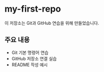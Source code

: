 # my-first-repo
이 저장소는 Git과 GitHub 연습을 위해 만들었습니다.

## 주요 내용
- Git 기본 명령어 연습
- GitHub 저장소 연결 실습
- README 작성 예시

